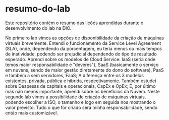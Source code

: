 # resumo-do-lab
Este repositório contém o resumo das lições aprendidas durante o desenvolvimento do lab na DIO.

No primeiro lab vimos as opções de disponibilidade da criação de máquinas virtuais brevemente.
Entendi o funcionamento da Service Level Agreement (SLA), onde, dependendo da porcentagem, eu teria menos ou mais tempos de inatividade, podendo ser prejudicial dependendo do tipo de resultado esperado.
Aprendi sobre os modelos de Cloud Service: IaaS (seria onde temos maior responsabilidade e "deveres"), SaaS (basicamente o serviço em nuvens, sendo de maior gestão diretamente do dono do software), PaaS e também a sem servidores, FaaS;
A diferença entre os 3 modelos existentes, privada, pública e híbrida, respectivamente. 
Também estudei sobre Despesas de capitais e operacionais, CapEx e OpEx;
E, por último mas não menos importante, aprendi sobre os benefícios da Nuvem. 
Neste segundo lab vimos a possibilidade de criação de máquinas virtuais, podendo escolher a ISO, o tamanho e logo em seguida nos mostrando o valor previsto.
Tudo o que for criado será minha responsabilidade, sendo então mais customizável. 

